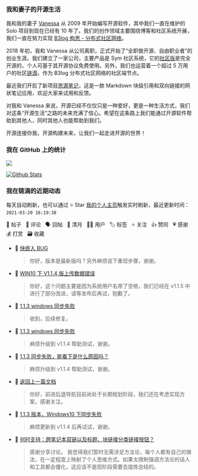 ### 我和妻子的开源生活

我和我的妻子 [Vanessa](https://github.com/Vanessa219) 从 2009 年开始编写开源软件，其中我们一直在维护的 Solo 项目到现在已经有 10 年了。我们的创作领域主要围绕博客和社区系统开展，我们一直在努力实现 [B3log 构思 - 分布式社区网络](https://ld246.com/article/1546941897596)。

2018 年初，我和 Vanessa 从公司离职，正式开始了“全职做开源、自由职业者”的创业生涯。我们建立了一家公司，主要产品是 Sym 社区系统，它的[社区版](https://github.com/88250/symphony)是完全开源的，个人可基于其开源协议免费使用。另外，我们也运营着一个超过 5 万用户的社区[链滴](https://ld246.com)，作为 B3log 分布式社区网络的社区端节点。

最近我们开启了新项目[思源笔记](https://github.com/siyuan-note/siyuan)，这是一款 Markdown 块级引用和双向链接的网状笔记应用，欢迎大家来试用和反馈。

对我和 Vanessa 来说，开源已经不仅仅只是一种爱好，更是一种生活方式，我们对这条“开源生活”之路的未来充满了信心。希望在这条路上我们能通过开源软件帮助到其他人，同时其他人也能帮助到我们。

开源连接你我，开源构建未来，让我们一起走进开源的世界！

### 我在 GitHub 上的统计

<a title="Hits" target="_blank" href="https://github.com/88250/88250"><img src="https://hits.b3log.org/88250/88250.svg"></a>

[![Github Stats](https://github-readme-stats.vercel.app/api?username=88250&theme=tokyonight&show_icons=true)](https://github.com/88250)

<!--events start -->

### 我在链滴的近期动态

每天自动刷新，也可以通过 ⭐️ Star [我的个人主页](https://github.com/88250/88250)触发实时刷新，最近更新时间：`2021-03-20 16:19:38`

📝 帖子 &nbsp; 💬 评论 &nbsp; 🗣 回帖 &nbsp; 🌙 清月 &nbsp; 👨‍💻 用户 &nbsp; 🏷️ 标签 &nbsp; ⭐️ 关注 &nbsp; 👍 赞同 &nbsp; 💗 感谢 &nbsp; 💰 打赏 &nbsp; 🗃 收藏

* 💬 [快嵌入 BUG](https://ld246.com/article/1616220557623/comment/1616221280064#comments)

  > 你好，版本是最新版吗？另外麻烦说下重现步骤，谢谢。
* 💬 [WIN10 下 V1.1.4 版上传数据错误](https://ld246.com/article/1616220104229/comment/1616221231021#comments)

  > 你好，这个问题主要是因为系统用户名带了空格，我们已经在 v1.1.5 中进行了部分改进，请等发布后再试，抱歉了。
* 💬 [1.1.3 windows 同步失败](https://ld246.com/article/1616121237053/comment/1616207253115#comments)

  > 收到，后续修复。
* 💬 [1.1.3 windows 同步失败](https://ld246.com/article/1616121237053/comment/1616170595026#comments)

  > 麻烦升级到 v1.1.4 帮助测试，谢谢。
* 💬 [1.1.3 同步失败，能看下是什么原因吗？](https://ld246.com/article/1616125308570/comment/1616170578341#comments)

  > 麻烦升级到 v1.1.4 帮助测试，谢谢。
* 💬 [返回上一篇文档](https://ld246.com/article/1616073454572/comment/1616169799436#comments)

  > 你好，前进后退导航目前尚处于长期规划阶段，我们还在考虑实现方案，感谢关注。
* 💬 [1.1.3 版本，Windows10 下同步失败](https://ld246.com/article/1616137898147/comment/1616169472866#comments)

  > 麻烦更新到 v1.1.4 后再试试，谢谢。
* 💬 [何时支持：跨笔记本双链以及标题、块链接分类链接按钮？](https://ld246.com/article/1615929601149/comment/1616157201242#comments)

  > 感谢分享讨论。 我觉得我们暂时无需涉足方法论，每个人都有自己的做法，在一定程度上映射了个人思维方式。如果太限制强调方法论的话人和工具都会僵化，这应该不是现阶段需要去提炼总结的。


<!--events end -->
